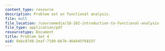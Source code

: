 ```yaml
---
content_type: resource
description: Problem set on functional analysis.
file: null
file_location: /coursemedia/18-102-introduction-to-functional-analysis-spring-2009/9abc87d82eaf7109b67b46d445f6815f_MIT18_102s09_pset04.pdf
file_type: application/pdf
resourcetype: Document
title: Problem Set 4
uid: 9abc87d8-2eaf-7109-b67b-46d445f6815f
---
```

